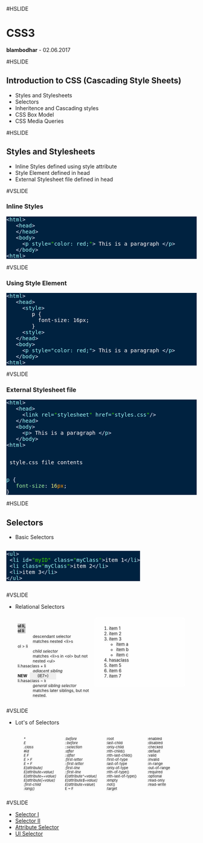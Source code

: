 #HSLIDE

# CSS3
<span class="primary"><strong>blambodhar</strong></span> - 02.06.2017

#HSLIDE

## Introduction to CSS (Cascading Style Sheets)
- Styles and Stylesheets <!-- .element: class="fragment" -->
- Selectors <!-- .element: class="fragment" -->
- Inheritence and Cascading styles <!-- .element: class="fragment" -->
- CSS Box Model <!-- .element: class="fragment" -->
- CSS Media Queries <!-- .element: class="fragment" -->

#HSLIDE

## Styles and Stylesheets
- Inline Styles defined using style attribute <!-- .element: class="fragment" -->
- Style Element defined in head <!-- .element: class="fragment" -->
- External Stylesheet file defined in head <!-- .element: class="fragment" -->

#VSLIDE
### Inline Styles
<pre style="background:#002240;color:#fff"><span style="color:#9effff"><span style="color:#e1efff">&lt;</span><span style="color:#9effff">html</span><span style="color:#e1efff">></span></span>
   <span style="color:#9effff"><span style="color:#e1efff">&lt;</span><span style="color:#9effff">head</span><span style="color:#e1efff">></span></span>
   <span style="color:#9effff"><span style="color:#e1efff">&lt;/</span><span style="color:#9effff">head</span><span style="color:#e1efff">></span></span>
   <span style="color:#9effff"><span style="color:#e1efff">&lt;</span><span style="color:#9effff">body</span><span style="color:#e1efff">></span></span>
     <span style="color:#9effff"><span style="color:#e1efff">&lt;</span><span style="color:#9effff">p</span> <span style="color:#9effff">style</span>=<span style="color:#3ad900">"</span>color: red;<span style="color:#3ad900">"</span><span style="color:#e1efff">></span></span> This is a paragraph <span style="color:#9effff"><span style="color:#e1efff">&lt;/</span><span style="color:#9effff">p</span><span style="color:#e1efff">></span></span>
   <span style="color:#9effff"><span style="color:#e1efff">&lt;/</span><span style="color:#9effff">body</span><span style="color:#e1efff">></span></span>
<span style="color:#9effff"><span style="color:#e1efff">&lt;</span><span style="color:#9effff">html</span><span style="color:#e1efff">></span></span>
</pre>

#VSLIDE

### Using Style Element
<pre style="background:#002240;color:#fff"><span style="color:#9effff"><span style="color:#e1efff">&lt;</span><span style="color:#9effff">html</span><span style="color:#e1efff">></span></span>
   <span style="color:#9effff"><span style="color:#e1efff">&lt;</span><span style="color:#9effff">head</span><span style="color:#e1efff">></span></span>
     <span style="color:#9effff"><span style="color:#e1efff">&lt;</span><span style="color:#9effff">style</span><span style="color:#e1efff">></span></span>
        p {
          font-size: 16px;
        }
     <span style="color:#9effff"><span style="color:#e1efff">&lt;</span><span style="color:#9effff">style</span><span style="color:#e1efff">></span></span>
   <span style="color:#9effff"><span style="color:#e1efff">&lt;/</span><span style="color:#9effff">head</span><span style="color:#e1efff">></span></span>
   <span style="color:#9effff"><span style="color:#e1efff">&lt;</span><span style="color:#9effff">body</span><span style="color:#e1efff">></span></span>
     <span style="color:#9effff"><span style="color:#e1efff">&lt;</span><span style="color:#9effff">p</span> style="color: red;"<span style="color:#e1efff">></span></span> This is a paragraph <span style="color:#9effff"><span style="color:#e1efff">&lt;/</span><span style="color:#9effff">p</span><span style="color:#e1efff">></span></span>
   <span style="color:#9effff"><span style="color:#e1efff">&lt;/</span><span style="color:#9effff">body</span><span style="color:#e1efff">></span></span>
<span style="color:#9effff"><span style="color:#e1efff">&lt;</span><span style="color:#9effff">html</span><span style="color:#e1efff">></span></span>
</pre>

#VSLIDE

### External Stylesheet file
<pre style="background:#002240;color:#fff"><span style="color:#9effff"><span style="color:#e1efff">&lt;</span><span style="color:#9effff">html</span><span style="color:#e1efff">></span></span>
   <span style="color:#9effff"><span style="color:#e1efff">&lt;</span><span style="color:#9effff">head</span><span style="color:#e1efff">></span></span>
     <span style="color:#9effff"><span style="color:#e1efff">&lt;</span><span style="color:#9effff">link</span> <span style="color:#9effff">rel</span>=<span style="color:#3ad900">"</span>stylesheet<span style="color:#3ad900">"</span> <span style="color:#9effff">href</span>=<span style="color:#3ad900">"</span>styles.css<span style="color:#3ad900">"</span><span style="color:#e1efff">/></span></span>
   <span style="color:#9effff"><span style="color:#e1efff">&lt;/</span><span style="color:#9effff">head</span><span style="color:#e1efff">></span></span>
   <span style="color:#9effff"><span style="color:#e1efff">&lt;</span><span style="color:#9effff">body</span><span style="color:#e1efff">></span></span>
     <span style="color:#9effff"><span style="color:#e1efff">&lt;</span><span style="color:#9effff">p</span><span style="color:#e1efff">></span></span> This is a paragraph <span style="color:#9effff"><span style="color:#e1efff">&lt;/</span><span style="color:#9effff">p</span><span style="color:#e1efff">></span></span>
   <span style="color:#9effff"><span style="color:#e1efff">&lt;/</span><span style="color:#9effff">body</span><span style="color:#e1efff">></span></span>
<span style="color:#9effff"><span style="color:#e1efff">&lt;</span><span style="color:#9effff">html</span><span style="color:#e1efff">></span></span>

<p> style.css file contents </p>
<span style="color:#9effff">p</span> <span style="color:#e1efff">{</span>
   <span style="color:#9df39f">font-size</span><span style="color:#e1efff">:</span> <span style="color:#edf080">16<span style="color:#ff9d00">px</span></span><span style="color:#e1efff">;</span>
}
</pre>

#HSLIDE
## Selectors
- Basic Selectors
<pre style="background:#002240;color:#fff;display: inline-block;"><span style="color:#9effff"><span style="color:#e1efff">&lt;</span><span style="color:#9effff">ul</span><span style="color:#e1efff">&gt;</span></span>
 <span style="color:#9effff"><span style="color:#e1efff">&lt;</span><span style="color:#9effff">li</span> <span style="color:#9effff">id</span><span style="color:#e1efff">=</span><span style="color:#3ad900">"</span><span style="color:#3ad900">myID</span><span style="color:#3ad900">"</span> <span style="color:#9effff">class</span>=<span style="color:#3ad900">"</span>myClass<span style="color:#3ad900">"</span><span style="color:#e1efff">&gt;</span></span>item 1<span style="color:#9effff"><span style="color:#e1efff">&lt;/</span><span style="color:#9effff">li</span><span style="color:#e1efff">&gt;</span></span>
 <span style="color:#9effff"><span style="color:#e1efff">&lt;</span><span style="color:#9effff">li</span> <span style="color:#9effff">class</span>=<span style="color:#3ad900">"</span>myClass<span style="color:#3ad900">"</span><span style="color:#e1efff">&gt;</span></span>item 2<span style="color:#9effff"><span style="color:#e1efff">&lt;/</span><span style="color:#9effff">li</span><span style="color:#e1efff">&gt;</span></span>
 <span style="color:#9effff"><span style="color:#e1efff">&lt;</span><span style="color:#9effff">li</span><span style="color:#e1efff">&gt;</span></span>item 3<span style="color:#9effff"><span style="color:#e1efff">&lt;/</span><span style="color:#9effff">li</span><span style="color:#e1efff">&gt;</span></span>
<span style="color:#9effff"><span style="color:#e1efff">&lt;/</span><span style="color:#9effff">ul</span><span style="color:#e1efff">&gt;</span></span> 
</pre>

#VSLIDE
- Relational Selectors 
<section class="content future" style="text-shadow: rgba(0, 0, 0, 0.2) 0px 2px 5px; margin: 20px 30px 0px; display: block; overflow: hidden; top: 79.5px;" aria-hidden="true">
  <div class="ex right" style="
  float: right;
  width: 200px;
  text-align: left;
  font-size: 80%;
  padding: 10px 20px;
  background: rgba(255, 255, 255, 0.6);
  -moz-border-radius: 8px;
  border-radius: 8px;
  border: 1px solid #fff;
">
    <ol>
      <li>item 1</li>
      <li>item 2</li>
      <li>item 3
        <ul>
          <li>item a</li>
          <li>item b</li>
          <li>item c</li>
        </ul>
      </li>
      <li class="hasaclass">hasaclass</li>
      <li>item 5</li>
      <li>item 6</li>
      <li>item 7</li>
    </ol>
  </div>
  <dl style="
    margin-right: 250px;
    display: block;
    font-size: 75%;
">
    <dt style="
  font-weight: bold;
  margin-top: 0.5em;
  background-color: #ccc;
  display: inline-block;
  margin-bottom: 2px;
  clear: both;
"><span onclick="hasaclass('ul li');">ul li</span>, <br><span onclick="hasaclass('ol li');">ol li</span></dt>
    <dd>descendant selector<br>
      matches nested &lt;li&gt;s
    </dd>
    <dt onclick="hasaclass('ol > li');">ol&nbsp;&gt;&nbsp;li</dt>
    <dd><em>child selector</em>&nbsp;<br>
    matches &lt;li&gt;s in &lt;ol&gt; but not nested &lt;ul&gt;</dd>
    <dt onclick="hasaclass('li.hasaclass + li');">li.hasaclass +&nbsp;li</dt>
    <dd><em>adjacent sibling</em>&nbsp;</dd>
    <dt onclick="hasaclass('li.hasaclass ~ li');"><strong class="new">NEW&nbsp; </strong><span style="background-color:#eee; padding:3px 20px; position:relative; left: 22px; margin-left: -20px;">(IE7+)</span><br>
    li.hasaclass ~&nbsp;li</dt>
    <dd><em>general sibling selector</em><br>
    matches later siblings, but not nested.</dd>
  </dl>
</section>
 
#VSLIDE
- Lot's of Selectors
<section style="text-shadow: rgba(0, 0, 0, 0.2) 0px 2px 5px;margin: 20px 30px 0px;display: block;overflow: hidden;font-size: 67%;top: 0px;" aria-hidden="true">
    <ul style="
  -webkit-column-count: 4;
  -moz-column-count: 4;
  -ms-column-count: 4;
  -o-column-count: 4;
  column-count: 4;
  font-size: 100%;
  list-style-type: none;
">
        <li><em>*</em></li><em>
        <li>E</li>
        <li>.class</li>
        <li>#id</li>
        <li>E F</li>
        <li>E &gt; F</li>
        <li>E + F</li>
        <li>E[attribute]</li>
        <li>E[attribute=value]</li>
        <li>E[attribute~=value]</li>
        <li>E[attribute|=value]</li>
        <li>:first-child</li>
        <li>:lang()</li>
        <li>:before</li>
        <li>::before</li>
        <li>::selection</li>
        <li>:after</li>
        <li>::after</li>
        <li>:first-letter</li>
        <li>::first-letter</li>
        <li>:first-line</li>
        <li>::first-line</li>
        <li>E[attribute^=value]</li>
        <li>E[attribute$=value]</li>
        </em><li><em>E[attribute</em>=value]</li>
        <li>E ~ F</li>
        <li>:root</li>
        <li>:last-child</li>
        <li>:only-child</li>
        <li>:nth-child()</li>
        <li>:nth-last-child()</li>
        <li>:first-of-type</li>
        <li>:last-of-type</li>
        <li>:only-of-type</li>
        <li>:nth-of-type()</li>
        <li>:nth-last-of-type()</li>
        <li>:empty</li>
        <li>:not()</li>
        <li>:target</li>
        <li>:enabled</li>
        <li>:disabled</li>
        <li>:checked</li>
        <li>:default</li>
        <li>:valid</li>
        <li>:invalid</li>
        <li>:in-range</li>
        <li>:out-of-range</li>
        <li>:required</li>
        <li>:optional</li>
        <li>:read-only</li>
        <li>:read-write</li>
    </ul>
</section>

#VSLIDE
- <a target="_blank" href='http://codepen.io/blambodh/full/jyKMXW/'>Selector I</a> 
- <a target="_blank" href='http://codepen.io/blambodh/full/NdzpeP'>Selector II</a>
- <a target="_blank" href='http://codepen.io/blambodh/full/NdzpoP'>Attribute Selector</a>
- <a target="_blank" href='http://codepen.io/blambodh/full/egKvxv'>UI Selector</a>
